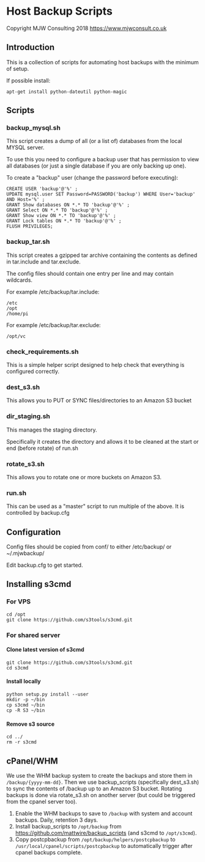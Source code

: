 # Host Backup Scripts

Copyright MJW Consulting 2018
https://www.mjwconsult.co.uk

## Introduction
This is a collection of scripts for automating host backups with the minimum of setup.

If possible install:
```
apt-get install python-dateutil python-magic
```

## Scripts
### backup_mysql.sh
This script creates a dump of all (or a list of) databases from the local MYSQL server.

To use this you need to configure a backup user that has permission to view all databases (or just a single database if you are only backing up one).

To create a "backup" user (change the password before executing):
```
CREATE USER 'backup'@'%' ;
UPDATE mysql.user SET Password=PASSWORD('backup') WHERE User='backup' AND Host='%' ;
GRANT Show databases ON *.* TO 'backup'@'%' ;
GRANT Select ON *.* TO 'backup'@'%' ;
GRANT Show view ON *.* TO 'backup'@'%' ;
GRANT Lock tables ON *.* TO 'backup'@'%' ;
FLUSH PRIVILEGES;
```

### backup_tar.sh
This script creates a gzipped tar archive containing the contents as defined in tar.include and tar.exclude.

The config files should contain one entry per line and may contain wildcards.

For example /etc/backup/tar.include:
```
/etc
/opt
/home/pi
```

For example /etc/backup/tar.exclude:
```
/opt/vc
```

### check_requirements.sh
This is a simple helper script designed to help check that everything is configured correctly.

### dest_s3.sh
This allows you to PUT or SYNC files/directories to an Amazon S3 bucket

### dir_staging.sh
This manages the staging directory.

Specifically it creates the directory and allows it to be cleaned at the start or end (before rotate) of run.sh

### rotate_s3.sh
This allows you to rotate one or more buckets on Amazon S3.

### run.sh
This can be used as a "master" script to run multiple of the above.  It is controlled by backup.cfg

## Configuration
Config files should be copied from conf/ to either /etc/backup/ or ~/.mjwbackup/

Edit backup.cfg to get started.

## Installing s3cmd
### For VPS
```
cd /opt
git clone https://github.com/s3tools/s3cmd.git
```

### For shared server
#### Clone latest version of s3cmd
```
git clone https://github.com/s3tools/s3cmd.git
cd s3cmd
```

#### Install locally
```
python setup.py install --user
mkdir -p ~/bin
cp s3cmd ~/bin
cp -R S3 ~/bin
```

#### Remove s3 source
```
cd ../
rm -r s3cmd
```

## cPanel/WHM
We use the WHM backup system to create the backups and store them in `/backup/{yyyy-mm-dd}`. Then we use backup_scripts (specifically dest_s3.sh) to sync the contents of /backup up to an Amazon S3 bucket. Rotating backups is done via rotate_s3.sh on another server (but could be triggered from the cpanel server too).

1. Enable the WHM backups to save to `/backup` with system and account backups. Daily, retention 3 days.
1. Install backup_scripts to `/opt/backup` from https://github.com/mattwire/backup_scripts (and s3cmd to `/opt/s3cmd`).
1. Copy postcpbackup from `/opt/backup/helpers/postcpbackup` to `/usr/local/cpanel/scripts/postcpbackup` to automatically trigger after cpanel backups complete.
